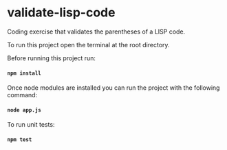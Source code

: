 # validate-lisp-code
Coding exercise that validates the parentheses of a LISP code.

To run this project open the terminal at the root directory.

Before running this project run:
#### `npm install`

Once node modules are installed you can run the project with the following command:
#### `node app.js`

To run unit tests:
#### `npm test`
